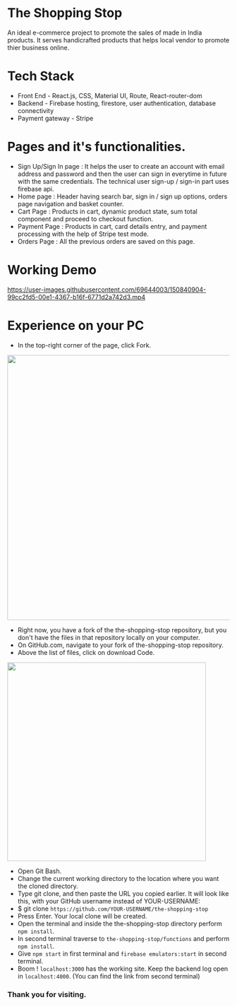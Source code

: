 # The Shopping Stop
An ideal e-commerce project to promote the sales of made in India products. It serves handicrafted products that helps local vendor to promote thier business online. 

# Tech Stack
* Front End - React.js, CSS, Material UI, Route, React-router-dom
* Backend - Firebase hosting, firestore, user authentication, database connectivity
* Payment gateway - Stripe

# Pages and it's functionalities.
* Sign Up/Sign In page :  It helps the user to create an account with email address and password and then the user can sign in everytime in future with the same credentials. The technical user sign-up / sign-in part uses firebase api. 
* Home page : Header having search bar, sign in / sign up options, orders page navigation and basket counter.
* Cart Page : Products in cart, dynamic product state, sum total component and proceed to checkout function.
* Payment Page : Products in cart, card details entry, and payment processing with the help of Stripe test mode.
* Orders Page : All the previous orders are saved on this page. 

# Working Demo


https://user-images.githubusercontent.com/69644003/150840904-99cc2fd5-00e1-4367-b16f-6771d2a742d3.mp4

# Experience on your PC

* In the top-right corner of the page, click Fork.
<p><img src="https://docs.github.com/assets/cb-6294/images/help/repository/fork_button.jpg" width=600px></p>

* Right now, you have a fork of the the-shopping-stop repository, but you don't have the files in that repository locally on your computer.
* On GitHub.com, navigate to your fork of the-shopping-stop repository.
* Above the list of files, click on download Code.
<p><img src = "https://docs.github.com/assets/cb-20366/images/help/repository/code-button.png" width = 450px></p>

* Open Git Bash.
* Change the current working directory to the location where you want the cloned directory.
* Type git clone, and then paste the URL you copied earlier. It will look like this, with your GitHub username instead of YOUR-USERNAME:
* $ git clone ```https://github.com/YOUR-USERNAME/the-shopping-stop```
* Press Enter. Your local clone will be created.
* Open the terminal and inside the the-shopping-stop directory perform ```npm install```.
* In second terminal traverse to ```the-shopping-stop/functions``` and perform ```npm install```.
* Give ```npm start``` in first terminal and ```firebase emulators:start``` in second terminal.
* Boom ! ```localhost:3000``` has the working site. Keep the backend log open in ```localhost:4000```. (You can find the link from second terminal)



### Thank you for visiting.

